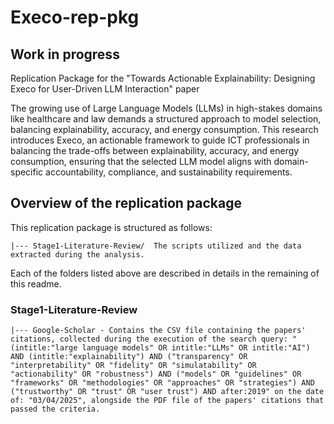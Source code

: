 # Execo-rep-pkg
## Work in progress
Replication Package for the "Towards Actionable Explainability: Designing Execo for User-Driven LLM Interaction" paper

The growing use of Large Language Models (LLMs) in high-stakes domains like healthcare and law demands a structured approach to model selection, balancing explainability, accuracy, and energy consumption. 
This research introduces Execo, an actionable framework to guide ICT professionals in balancing the trade-offs between explainability, accuracy, and energy consumption, ensuring that the selected LLM model aligns with domain-specific accountability, compliance, and sustainability requirements. 

## Overview of the replication package
This replication package is structured as follows:

    |--- Stage1-Literature-Review/	The scripts utilized and the data extracted during the analysis.
    
 
Each of the folders listed above are described in details in the remaining of this readme.

### Stage1-Literature-Review

    |--- Google-Scholar - Contains the CSV file containing the papers' citations, collected during the execution of the search query: "(intitle:"large language models" OR intitle:"LLMs" OR intitle:"AI") AND (intitle:"explainability") AND ("transparency" OR "interpretability" OR "fidelity" OR "simulatability" OR "actionability" OR "robustness") AND ("models" OR "guidelines" OR "frameworks" OR "methodologies" OR "approaches" OR "strategies") AND ("trustworthy" OR "trust" OR "user trust") AND after:2019" on the date of: "03/04/2025", alongside the PDF file of the papers' citations that passed the criteria.   
   
